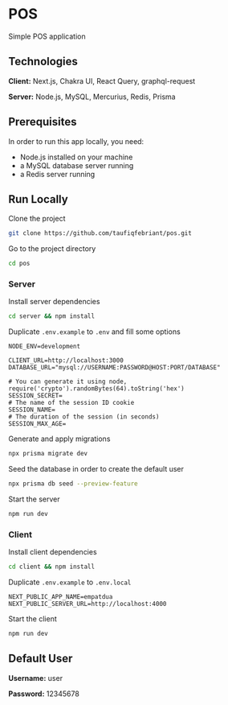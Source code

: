 
# POS

Simple POS application

## Technologies

**Client:** Next.js, Chakra UI, React Query, graphql-request

**Server:** Node.js, MySQL, Mercurius, Redis, Prisma

## Prerequisites

In order to run this app locally, you need:
- Node.js installed on your machine
- a MySQL database server running
- a Redis server running

## Run Locally

Clone the project

```bash
git clone https://github.com/taufiqfebriant/pos.git
```

Go to the project directory

```bash
cd pos
```

### Server

Install server dependencies

```bash
cd server && npm install
```

Duplicate `.env.example` to `.env` and fill some options

```dosini
NODE_ENV=development

CLIENT_URL=http://localhost:3000
DATABASE_URL="mysql://USERNAME:PASSWORD@HOST:PORT/DATABASE"

# You can generate it using node, require('crypto').randomBytes(64).toString('hex')
SESSION_SECRET=
# The name of the session ID cookie
SESSION_NAME=
# The duration of the session (in seconds)
SESSION_MAX_AGE=
```

Generate and apply migrations

```bash
npx prisma migrate dev
```

Seed the database in order to create the default user

```bash
npx prisma db seed --preview-feature
```

Start the server

```bash
npm run dev
```

### Client

Install client dependencies

```bash
cd client && npm install
```

Duplicate `.env.example` to `.env.local`

```dosini
NEXT_PUBLIC_APP_NAME=empatdua
NEXT_PUBLIC_SERVER_URL=http://localhost:4000
```

Start the client

```bash
npm run dev
```

## Default User
**Username:** user

**Password:** 12345678
